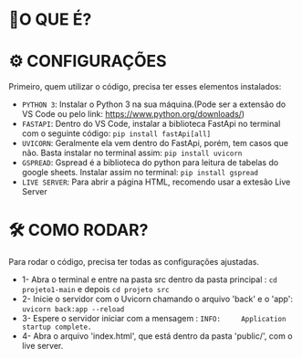 # 👀O QUE É?


# ⚙ CONFIGURAÇÕES
Primeiro, quem utilizar o código, precisa ter esses elementos instalados:

- `PYTHON 3`: Instalar o Python 3 na sua máquina.(Pode ser a extensão do VS Code ou pelo link: https://www.python.org/downloads/)
- `FASTAPI`: Dentro do VS Code, instalar a biblioteca FastApi no terminal com o seguinte código: ```pip install fastApi[all]```
- `UVICORN`: Geralmente ela vem dentro do FastApi, porém, tem casos que não. Basta instalar no terminal assim: ```pip install uvicorn```
- `GSPREAD`: Gspread é a biblioteca do python para leitura de tabelas do google sheets. Instalar assim no terminal: ```pip install gspread```
- `LIVE SERVER`: Para abrir a página HTML, recomendo usar a extesão Live Server


# 🛠️ COMO RODAR?

Para rodar o código, precisa ter todas as configurações ajustadas.
 - 1- Abra o terminal e entre na pasta src dentro da pasta principal : ```cd projeto1-main``` e depois ```cd projeto src```
 - 2- Inicie o servidor com o Uvicorn chamando o arquivo 'back' e o 'app': ```uvicorn back:app --reload```
 - 3- Espere o servidor iniciar com a mensagem : ```INFO:     Application startup complete. ```
 - 4- Abra o arquivo 'index.html', que está dentro da pasta 'public/', com o live server.
